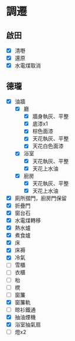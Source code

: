 # 調遷

## 啟田

- [x] 清嘢
- [x] 還原
- [x] 水電煤取消

## 德瓏

- [x] 油牆
    - [x] 廳
        - [x] 牆身執灰、平整
        - [x] 底漆x1
        - [x] 棕色面漆
        - [x] 天花執灰、平整
        - [x] 天花白色面漆
    - [x] 浴室
        - [x] 天花執灰、平整
        - [x] 天花上水油
    - [x] 廚房
        - [x] 天花執灰、平整
        - [x] 天花上水油
- [x] 廁所摺門，廚房門保留
- [x] 折疊門
- [x] 窗台石
- [x] 水電煤轉移
- [x] 熱水爐
- [x] 煮食爐
- [x] 床
- [x] 床褥
- [x] 冷氣
- [ ] 雪櫃
- [ ] 衣櫃
- [ ] 枱
- [ ] 櫈
- [ ] 窗簾
- [x] 窗簾軌
- [ ] 晾衫鐵通
- [x] 抽油煙機
- [x] 浴室抽氣扇
- [ ] 燈x2